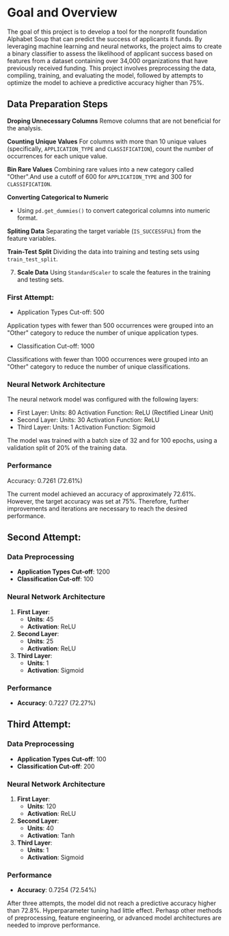 # Goal and Overview

The goal of this project is to develop a tool for the nonprofit foundation Alphabet Soup that can predict the success of applicants it funds. By leveraging machine learning and neural networks, the project aims to create a binary classifier to assess the likelihood of applicant success based on features from a dataset containing over 34,000 organizations that have previously received funding. This project involves preprocessing the data, compiling, training, and evaluating the model, followed by attempts to optimize the model to achieve a predictive accuracy higher than 75%. 

## Data Preparation Steps

 **Droping Unnecessary Columns** Remove columns that are not beneficial for the analysis.
 
**Counting Unique Values** For columns with more than 10 unique values (specifically, `APPLICATION_TYPE` and `CLASSIFICATION`), count the number of occurrences for each unique value.

**Bin Rare Values**  Combining rare values into a new category called "Other".And use a cutoff of 600 for `APPLICATION_TYPE` and 300 for `CLASSIFICATION`.

**Converting Categorical to Numeric**
   - Using `pd.get_dummies()` to convert categorical columns into numeric format.

**Spliting Data** Separating the target variable (`IS_SUCCESSFUL`) from the feature variables.

**Train-Test Split**  Dividing the data into training and testing sets using `train_test_split`.

7. **Scale Data** Using `StandardScaler` to scale the features in the training and testing sets.



### First Attempt:
- Application Types Cut-off: 500
  
Application types with fewer than 500 occurrences were grouped into an "Other" category to reduce the number of unique application types.

- Classification Cut-off: 1000
  
Classifications with fewer than 1000 occurrences were grouped into an "Other" category to reduce the number of unique classifications.

### Neural Network Architecture

The neural network model was configured with the following layers:

- First Layer:
Units: 80
Activation Function: ReLU (Rectified Linear Unit)
- Second Layer:
Units: 30
Activation Function: ReLU
- Third Layer:
Units: 1
Activation Function: Sigmoid

The model was trained with a batch size of 32 and for 100 epochs, using a validation split of 20% of the training data.

### Performance
Accuracy: 0.7261 (72.61%)

The current model achieved an accuracy of approximately 72.61%. However, the target accuracy was set at 75%. Therefore, further improvements and iterations are necessary to reach the desired performance.

## Second Attempt:
### Data Preprocessing
- **Application Types Cut-off**: 1200
- **Classification Cut-off**: 100
### Neural Network Architecture
1. **First Layer**:
   - **Units**: 45
   - **Activation**: ReLU
2. **Second Layer**:
   - **Units**: 25
   - **Activation**: ReLU
3. **Third Layer**:
   - **Units**: 1
   - **Activation**: Sigmoid
### Performance
- **Accuracy**: 0.7227 (72.27%)
## Third Attempt:
### Data Preprocessing
- **Application Types Cut-off**: 100
- **Classification Cut-off**: 200
### Neural Network Architecture
1. **First Layer**:
   - **Units**: 120
   - **Activation**: ReLU
2. **Second Layer**:
   - **Units**: 40
   - **Activation**: Tanh
3. **Third Layer**:
   - **Units**: 1
   - **Activation**: Sigmoid
### Performance
- **Accuracy**: 0.7254 (72.54%)


After three attempts, the model did not reach a predictive accuracy higher than 72.8%. Hyperparameter tuning had little effect. Perhasp other methods of preprocessing, feature engineering, or advanced model architectures are needed to improve performance.


